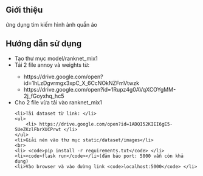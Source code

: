 ## Giới thiệu
ứng dụng tìm kiếm hình ảnh quần áo

## Hướng dẫn sử dụng
<ul>
    <li>Tạo thư mục model/ranknet_mix1</li>
    <li>Tải 2 file annoy và weights từ:</li>
    <ul>
        <li>https://drive.google.com/open?id=1hLzDgvrmgx3xpC_X_6CcNOkNZFmVtwzk</li>
        <li>https://drive.google.com/open?id=1Rupz4g0AVqXCOYgMM-2j_fGoyxhq_hc5</li>
    </ul>
    <li>Cho 2 file vừa tải vào ranknet_mix1</li>

    <li>Tải dataset từ link: </li>
    <ul>
        <li> https://drive.google.com/open?id=1ADQI52KIEI6gE5-SUeZKzlFbrXUCPrwt </li>
    </ul>
    <li>Giải nén vào thư mục static/dataset/images</li>
    <br>
    <li> <code>pip install -r requirements.txt</code> </li>
    <li><code>flask run</code></li>(đảm bảo port: 5000 vẫn còn khả dụng)
    <li>Vào browser và vào đường link <code>localhost:5000</code> </li>
</ul>